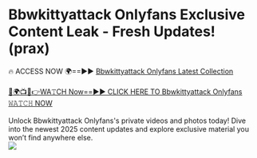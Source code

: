 # Bbwkittyattack Onlyfans Exclusive Content Leak - Fresh Updates! (prax)

🔥 ACCESS NOW 🌍==►► <a href="https://tinyurl.com/kvy9nzfs" rel="nofollow">Bbwkittyattack Onlyfans Latest Collection</a>
<br><br>
[🔴🌍📺📱👉WA𝚃CH Now==►► CLICK HERE TO Bbwkittyattack Onlyfans 𝚆𝙰𝚃𝙲𝙷 NOW](https://tinyurl.com/kvy9nzfs)
<br><br>
Unlock Bbwkittyattack Onlyfans's private videos and photos today! Dive into the newest 2025 content updates and explore exclusive material you won’t find anywhere else.
<br>
<a href="https://tinyurl.com/kvy9nzfs" rel="nofollow" data-target="animated-image.originalLink"><img src="https://camo.githubusercontent.com/8a4f000d20f83aca3bf7ec5f350d767afa0574a8a352519fd8cfa583a6f93a33/68747470733a2f2f692e696d6775722e636f6d2f644a486b345a712e676966" data-canonical-src="https://i.imgur.com/dJHk4Zq.gif" style="max-width: 100%; display: inline-block;" data-target="animated-image.originalImage"></a>
<br>

